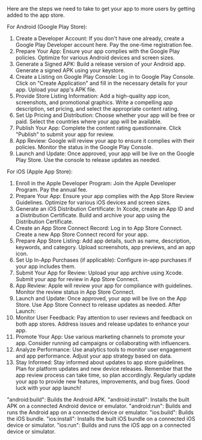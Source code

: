 


Here are the steps we need to take to  get your app to more users by getting added to the app store.






For Android (Google Play Store):
1. Create a Developer Account:
If you don't have one already, create a Google Play Developer account here.
Pay the one-time registration fee.
2. Prepare Your App:
Ensure your app complies with the Google Play policies.
Optimize for various Android devices and screen sizes.
3. Generate a Signed APK:
Build a release version of your Android app.
Generate a signed APK using your keystore.
4. Create a Listing on Google Play Console:
Log in to Google Play Console.
Click on "Create Application" and fill in the necessary details for your app.
Upload your app's APK file.
5. Provide Store Listing Information:
Add a high-quality app icon, screenshots, and promotional graphics.
Write a compelling app description, set pricing, and select the appropriate content rating.
6. Set Up Pricing and Distribution:
Choose whether your app will be free or paid.
Select the countries where your app will be available.
7. Publish Your App:
Complete the content rating questionnaire.
Click "Publish" to submit your app for review.
8. App Review:
Google will review your app to ensure it complies with their policies.
Monitor the status in the Google Play Console.
9. Launch and Update:
Once approved, your app will be live on the Google Play Store.
Use the console to release updates as needed.






For iOS (Apple App Store):
1. Enroll in the Apple Developer Program:
Join the Apple Developer Program.
Pay the annual fee.
2. Prepare Your App:
Ensure your app complies with the App Store Review Guidelines.
Optimize for various iOS devices and screen sizes.
3. Generate an iOS Distribution Certificate:
In Xcode, create an App ID and a Distribution Certificate.
Build and archive your app using the Distribution Certificate.
4. Create an App Store Connect Record:
Log in to App Store Connect.
Create a new App Store Connect record for your app.
5. Prepare App Store Listing:
Add app details, such as name, description, keywords, and category.
Upload screenshots, app previews, and an app icon.
6. Set Up In-App Purchases (if applicable):
Configure in-app purchases if your app includes them.
7. Submit Your App for Review:
Upload your app archive using Xcode.
Submit your app for review in App Store Connect.
8. App Review:
Apple will review your app for compliance with guidelines.
Monitor the review status in App Store Connect.
9. Launch and Update:
Once approved, your app will be live on the App Store.
Use App Store Connect to release updates as needed.
After Launch:
1. Monitor User Feedback:
Pay attention to user reviews and feedback on both app stores.
Address issues and release updates to enhance your app.
2. Promote Your App:
Use various marketing channels to promote your app.
Consider running ad campaigns or collaborating with influencers.
3. Analyze Performance:
Use analytics tools to monitor user engagement and app performance.
Adjust your app strategy based on data.
4. Stay Informed:
Stay informed about updates to app store guidelines.
Plan for platform updates and new device releases.
Remember that the app review process can take time, so plan accordingly. Regularly update your app to provide new features, improvements, and bug fixes. Good luck with your app launch!


<!-- todo bundle command explanations APK & IOS-->
"android:build": Builds the Android APK.
"android:install": Installs the built APK on a connected Android device or emulator.
"android:run": Builds and runs the Android app on a connected device or emulator.
"ios:build": Builds the iOS bundle.
"ios:install": Installs the built iOS bundle on a connected iOS device or simulator.
"ios:run": Builds and runs the iOS app on a connected device or simulator.

